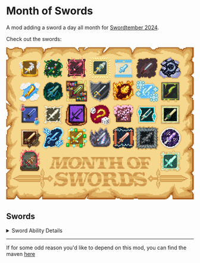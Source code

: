 # Month of Swords

A mod adding a sword a day all month for [Swordtember 2024](https://www.instagram.com/faith_schaffer/p/C-omLVXxjdm/).

Check out the swords:

![A papery calendar of all the swords](https://github.com/SamsTheNerd/monthofswords/blob/main/externalassets/swordcalendarpapery.png?raw=true)

## Swords
<details>
<summary>Sword Ability Details</summary>

## Winged Sword
- When in Main Hand:
  -  0.1 Attack Damage
  -  4 Attack Speed
  - +1 Attack Knockback
## Floral Sword
- **Photosynthesis (Passive )**
  -  *Recovers 2 durability every second in the sun.*
- When in Main Hand:
  -  5 Attack Damage
  -  1.6 Attack Speed
## Cursed Sword
- **Curse (On Hit )**
  -  *Deals 5% of your target's health in exchange for 5% of your own.*
- When in Main Hand:
  -  8 Attack Damage
  -  1.1 Attack Speed
## Divine Sword
- **Divinity (Action [I ] )**
  -  *Applies 15sec of regen II, absorption V, & strength III*
  -  *1min Cooldown*
- When in Main Hand:
  -  8 Attack Damage
  -  1.6 Attack Speed
## Sword Gummy
## Stealthy Sword
- **Smoke Bomb (On Use )**
  -  *Launches a smoke bomb that gives blindness and prevents mob-tracking for 5sec*
  -  *Applies 30sec Invis and 15sec Speed II and Jump Boost II*
  -  *Sneaking applies the stealth buffs without throwing a smoke bomb*
  -  *30.0sec Cooldown*
- **Sneak Attack (On Hit )**
  -  *+0.5 attack while invisible. Lose invisibility with attack.*
  -  *+0.75 attack while invisible due to Smoke Bomb.*
  -  *+0.25 attack while sneaking.*
  -  *+1 attack when attacking from behind.*
- **Decorate Smoke (Inventory Click )**
  -  *Right-click the sword with a firework rocket in the inventory.*
  -  *Consumes the rocket and uses its design for smoke bombs.*
- When in Main Hand:
  -  6 Attack Damage
  -  1.6 Attack Speed
  - +0.4 Sneaking Speed
  - +2 Safe Fall Distance
## Moon Sword
- **Moonlit (Passive )**
  -  *Deals 1.5 more damage under the moon's light*
- When in Main Hand:
  -  6 Attack Damage
  -  1.6 Attack Speed
## Sun Sword
- **Sunlit (Passive )**
  -  *Deals 1.5 more damage in the sun's light*
- When in Main Hand:
  -  6 Attack Damage
  -  1.6 Attack Speed
## Ocean Sword
- **Oceanic (Passive )**
  -  *Deals 1.5 more damage in the water.*
- When in Main Hand:
  -  6 Attack Damage
  -  1.6 Attack Speed
  - +0.5 Water Movement Efficiency
  - +150 Oxygen Bonus
  - +0.6 Submerged Mining Speed
## Enchanting Sword
- **Reroll (On Hit )**
  -  *Every attack has a new set of enchantments.*
- When in Main Hand:
  -  7 Attack Damage
  -  1.6 Attack Speed
## Dueling Sword
- **Block (Hold Use )**
  -  *Blocks like a shield*
- **Parry (On Hit )**
  -  *Attacking immediately after blocking does 50% more damage*
- When in Main Hand:
  -  6 Attack Damage
  -  1.6 Attack Speed
## Flaming Sword
- **Flame Lick (Passive )**
  -  *+1 damage to burning targets*
- **Scorch (On Hit )**
  -  *Sets targets on fire for 5sec*
- **Fireball (On Use )**
  -  *Launches a fireball*
  -  *2.5sec Cooldown*
- **Inferno (Action [I ] )**
  -  *Launches 9 fireballs in the direction you're looking*
  -  *Lights a large fire with a radius of about 3 blocks.*
  -  *Applies 20sec fire resistance*
  -  *15.0sec Cooldown*
- When in Main Hand:
  -  7 Attack Damage
  -  1.6 Attack Speed
## Ice Sword
- **Frostbite (Passive )**
  -  *+1 damage to frozen targets*
- **Freezing (On Hit )**
  -  *Freezes the target for 19sec*
- **Snowball (On Use )**
  -  *Throws a freezing snowball*
  -  *1.5sec Cooldown*
- **Blizzard (Action [I ] )**
  -  *Freezes entities in a 6 block radius for 23 seconds*
  -  *Freezes reachable blocks in a 4 block radius*
  -  *1sec cooldown per 20 blocks frozen, up to 4sec*
  -  *1sec cooldown per enemy frozen, up to 15sec*
- When in Main Hand:
  -  5.5 Attack Damage
  -  1.6 Attack Speed
- -10 Burning Time
## Poison Dagger
- **Venom (On Hit )**
  -  *Inflicts 20sec Poison III*
- When in Main Hand:
  -  5 Attack Damage
  -  1.6 Attack Speed
## Potion Sword
- **Brew (On Use )**
  -  *Fills the sword with the potion in your other hand*
- **Coating (On Hit )**
  -  *Inflicts 1/5 of the stored potion effect.*
- When in Main Hand:
  -  6 Attack Damage
  -  1.6 Attack Speed
## Bone Sword
- When in Main Hand:
  -  5.5 Attack Damage
  -  1.6 Attack Speed
## Portal Sword
- **Dimension Hop (Action [I ] )**
  -  *Jump between the Overworld and Nether*
- When in Main Hand:
  -  6.5 Attack Damage
  -  1.6 Attack Speed
## Lucky Sword
- **Lucky Dice (On Hit )**
  -  *Take a swing, take a roll, who knows what it'll do!*
- When in Main Hand:
  -  3 Attack Damage
  -  1.6 Attack Speed
## Forest Sword
- **Leaf Attack (On Swing )**
  -  *Shoots a sharp leaf*
  -  *0.75sec Cooldown*
- When in Main Hand:
  -  7 Attack Damage
  -  2 Attack Speed
## Echo Sword
- **Displace (On Release )**
  -  *On release, teleports to where you're looking.*
  -  *Sneaking in the air freezes your movement.*
- When in Main Hand:
  -  8 Attack Damage
  -  2 Attack Speed
## Eye Sword
- **Taste for Void (Passive )**
  -  *+0.5 damage in the end*
  -  *+1 damage to creatures of the end*
- **Ender Eye Protection (Passive )**
  -  *Allows staring at endermen*
- When in Main Hand:
  -  7 Attack Damage
  -  1.6 Attack Speed
  - +1 Enderman Eye Protection
## Mechanical Sword
- When in Main Hand:
  -  6.5 Attack Damage
  -  2 Attack Speed
  - +2 Block Interaction Range
  - +2 Entity Interaction Range
## Summoned Sword
- **Summon (Action [I ] )**
  -  *Summon to your hand at any point.*
- **Banish (Action [I ] )**
  -  *Banishes the summoned sword you're holding.*
  -  *This saves any modifications made to the sword (enchanting, naming, etc)*
- When in Main Hand:
  -  7 Attack Damage
  -  1.6 Attack Speed
## Jeweled Sword
- When in Main Hand:
  -  4 Attack Damage
  -  1.6 Attack Speed
## Woven Sword
- **Celestial Dash (On Use )**
  -  *Dashes in the direction you're looking*
  -  *+4 damage while dashing*
- When in Main Hand:
  -  9 Attack Damage
  -  1.6 Attack Speed
## Shock Sword
- **Summon Lightning (On Use )**
  -  *Summons a lightning bolt where you're looking*
- **Storm Damage (Passive )**
  -  *+2 damage in thunderstorms*
- When in Main Hand:
  -  5.5 Attack Damage
  -  1.6 Attack Speed
## Infestation Sword
- **Friend of Bugs (Passive )**
  -  *Nearby arthropods will fight for you.*
- **Bugbait (On Release )**
  -  *Summons a silverfish to fight for you for each quarter second charged, up to 6.*
  -  *These silverfish fight slightly better than wild ones, but will disappear after combat.*
  -  *3sec cooldown per silverfish*
- When in Main Hand:
  -  7 Attack Damage
  -  1.6 Attack Speed
## Crystal Sword
- **Resonance (On Hit )**
  -  *Consecutive attacks against targets of the same type build up more damage.*
  -  *+0.05 damage per attack on the same target*
  -  *+0.5 damage per attack on a different target of the same type*
  -  *Attacks against targets of a different type reset the bonus damage.*
- When in Main Hand:
  -  6 Attack Damage
  -  1.6 Attack Speed
## Necromancer's Blade
- **Necromancer (Passive )**
  -  *Nearby undead will fight for you.*
- **Raise The Dead (On Release )**
  -  *Summons a zombie or skeleton to fight for you for each quarter second charged, up to 6.*
  -  *These undead fight slightly better than wild ones, but will disappear after combat.*
  -  *3sec cooldown per undead*
- When in Main Hand:
  -  8 Attack Damage
  -  1.6 Attack Speed
## Glow Sword
- **Piercing Eyes (Passive )**
  -  *+2 damage to glowing targets*
- **Illuminance (On Hit )**
  -  *Inflicts 45sec glowing*
- **Dark Vision (On Use )**
  -  *Give all entities in an 8 block radius 60sec glowing*
  -  *15.0sec Cooldown*
- **Radiance (Action [I ] )**
  -  *Give all entities in a 32 block radius 60sec glowing and do 5 damage*
  -  *45.0sec Cooldown*
- When in Main Hand:
  -  6 Attack Damage
  -  2 Attack Speed


</details>

---

If for some odd reason you'd like to depend on this mod, you can find the maven [here](https://maven.blamejared.com/com/samsthenerd/monthofswords/)
